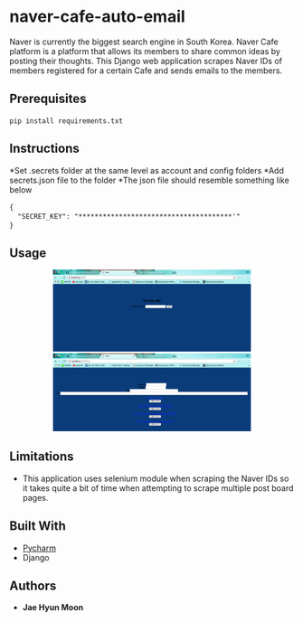 # naver-cafe-auto-email

Naver is currently the biggest search engine in South Korea. Naver Cafe platform is a platform that allows its members to share common ideas by posting their thoughts. 
This Django web application scrapes Naver IDs of members registered for a certain Cafe and sends emails to the members. 

## Prerequisites 
```
pip install requirements.txt
```

## Instructions

*Set .secrets folder at the same level as account and config folders
*Add secrets.json file to the folder 
*The json file should resemble something like below

```
{
  "SECRET_KEY": "**************************************'"
}
```

## Usage 
<p align="center">
  <img src="https://github.com/moonjae/naver-cafe-auto-email/blob/master/Usage_Screetshot_Img/search.png" width="350"/>
  <img src="https://github.com/moonjae/naver-cafe-auto-email/blob/master/Usage_Screetshot_Img/email.png" width="350"/>
</p>



## Limitations 
* This application uses selenium module when scraping the Naver IDs so it takes quite a bit of time when attempting to scrape multiple post board pages. 






## Built With

* [Pycharm](https://www.jetbrains.com/pycharm/) 
* Django 





## Authors

* **Jae Hyun Moon** 


